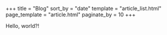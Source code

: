 +++
title = "Blog"
sort_by = "date"
template = "article_list.html"
page_template = "article.html"
paginate_by = 10
+++

Hello, world?!
